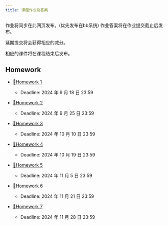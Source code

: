 ```yaml
---
title: 课程作业及答案
---
```


作业将同步在此网页发布。(优先发布在bb系统)
作业答案将在作业提交截止后发布。

延期提交将会获得相应的减分。

相应的课件将在课程结束后发布。

## Homework

- [🔗Homework 1](/homework/hw1.pdf) 
  - Deadline: 2024 年 9 月 18 日 23:59

- [🔗Homework 2](/homework/hw2.pdf) 
  - Deadline: 2024 年 9 月 25 日 23:59

- [🔗Homework 3](/homework/hw3.pdf) 
  - Deadline: 2024 年 10 月 10 日 23:59

- [🔗Homework 4](/homework/hw4.pdf) 
  - Deadline: 2024 年 10 月 19 日 23:59

- [🔗Homework 5](/homework/hw5.pdf) 
  - Deadline: 2024 年 11 月 5 日 23:59

- [🔗Homework 6](/homework/hw6.pdf) 
  - Deadline: 2024 年 11 月 21 日 23:59

- [🔗Homework 7](/homework/hw7.pdf) 
  - Deadline: 2024 年 11 月 28 日 23:59